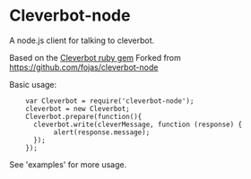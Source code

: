 # Cleverbot-node

A node.js client for talking to cleverbot.

Based on the [Cleverbot ruby gem](https://github.com/benmanns/cleverbot)
Forked from https://github.com/fojas/cleverbot-node

Basic usage:

```
    var Cleverbot = require('cleverbot-node');
    cleverbot = new Cleverbot;
    Cleverbot.prepare(function(){
      cleverbot.write(cleverMessage, function (response) {
           alert(response.message);
      });
    });
```

See 'examples' for more usage.
